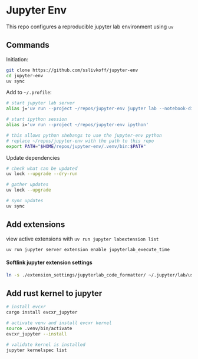 
# Jupyter Env

This repo configures a reproducible jupyter lab environment using `uv`

## Commands

Initiation:
```bash
git clone https://github.com/sslivkoff/jupyter-env
cd jupyter-env
uv sync
```

Add to `~/.profile`:
```bash
# start jupyter lab server
alias j='uv run --project ~/repos/jupyter-env jupyter lab --notebook-dir="$HOME/notebooks"'

# start ipython session
alias i='uv run --project ~/repos/jupyter-env ipython'

# this allows python shebangs to use the jupyter-env python
# replace ~/repos/jupyter-env with the path to this repo
export PATH="$HOME/repos/jupyter-env/.venv/bin:$PATH"
```

Update dependencies
```bash
# check what can be updated
uv lock --upgrade --dry-run

# gather updates
uv lock --upgrade

# sync updates
uv sync
```

## Add extensions

view active extensions with `uv run jupyter labextension list`

```
uv run jupyter server extension enable jupyterlab_execute_time
```

#### Softlink jupyter extension settings

```bash
ln -s ./extension_settings/jupyterlab_code_formatter/ ~/.jupyter/lab/user-settings/
```

## Add rust kernel to jupyter

```bash
# install evcxr
cargo install evcxr_jupyter

# activate venv and install evcxr kernel
source .venv/bin/activate
evcxr_jupyter --install

# validate kernel is installed
jupyter kernelspec list
```
